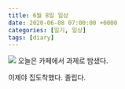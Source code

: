 ```yaml
---
title: 6월 8일 일상
date: 2020-06-08 07:00:00 +0000
categories: [일기, 일상]
tags: [diary]
---
```


![](/assets/img/2004-1-1-6_8/2004-1-1-6_8_075750.png)
오늘은 카페에서 과제로 밤샜다.

이제야 집도착했다. 졸립다.